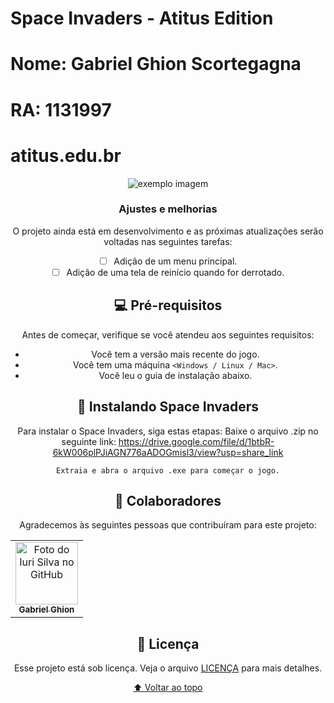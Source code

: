 # Space Invaders - Atitus Edition

 # Nome: Gabriel Ghion Scortegagna
 # RA: 1131997
 # atitus.edu.br

<center> <img src="https://img001.prntscr.com/file/img001/IBvVcjGwTXyf-IfV-YTWXA.png" alt="exemplo imagem"> <center/>

### Ajustes e melhorias

O projeto ainda está em desenvolvimento e as próximas atualizações serão voltadas nas seguintes tarefas:

- [ ] Adição de um menu principal.
- [ ] Adição de uma tela de reinício quando for derrotado.

## 💻 Pré-requisitos

Antes de começar, verifique se você atendeu aos seguintes requisitos:
* Você tem a versão mais recente do jogo.
* Você tem uma máquina `<Windows / Linux / Mac>`.
* Você leu o guia de instalação abaixo.

## 🚀 Instalando Space Invaders

Para instalar o Space Invaders, siga estas etapas:
Baixe o arquivo .zip no seguinte link: https://drive.google.com/file/d/1btbR-6kW006plPJiAGN776aADOGmisl3/view?usp=share_link

```
Extraia e abra o arquivo .exe para começar o jogo.
```

## 🤝 Colaboradores

Agradecemos às seguintes pessoas que contribuíram para este projeto:

<table>
  <tr>
    <td align="center">
      <a href="#">
        <img src="https://avatars.githubusercontent.com/u/83769003?v=4" width="100px;" alt="Foto do Iuri Silva no GitHub"/><br>
        <sub>
          <b>Gabriel Ghion</b>
        </sub>
      </a>
    </td>
</table>


## 📝 Licença

Esse projeto está sob licença. Veja o arquivo [LICENÇA](LICENSE.md) para mais detalhes.

[⬆ Voltar ao topo](#space-invaders)<br>
